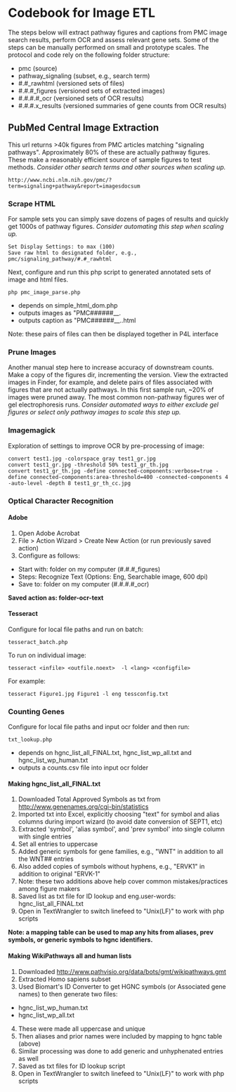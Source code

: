 # Codebook for Image ETL
The steps below will extract pathway figures and captions from PMC image search results, perform OCR and assess relevant gene sets. Some of the steps can be manually performed on small and prototype scales. The protocol and code rely on the following folder structure:

* pmc (source)
 * pathway_signaling (subset, e.g., search term)
  * #.#_rawhtml (versioned sets of files)
  * #.#.#_figures (versioned sets of extracted images)
  * #.#.#.#_ocr (versioned sets of OCR results)
  * #.#.#.x_results (versioned summaries of gene counts from OCR results)

## PubMed Central Image Extraction

This url returns >40k figures from PMC articles matching "signaling pathways". Approximately 80% of these are actually pathway figures. These make a reasonably efficient source of sample figures to test methods. *Consider other search terms and other sources when scaling up.*

```
http://www.ncbi.nlm.nih.gov/pmc/?term=signaling+pathway&report=imagesdocsum
```

### Scrape HTML
For sample sets you can simply save dozens of pages of results and quickly get 1000s of pathway figures. *Consider automating this step when scaling up.*

```
Set Display Settings: to max (100)
Save raw html to designated folder, e.g., pmc/signaling_pathway/#.#_rawhtml
```

Next, configure and run this php script to generated annotated sets of image and html files.

```
php pmc_image_parse.php
```

* depends on simple_html_dom.php
* outputs images as "PMC######__<filename>.<ext>
* outputs caption as "PMC######__<filename>.<ext>.html

Note: these pairs of files can then be displayed together in P4L interface

### Prune Images
Another manual step here to increase accuracy of downstream counts. Make a copy of the figures dir, incrementing the version. View the extracted images in Finder, for example, and delete pairs of files associated with figures that are not actually pathways. In this first sample run, ~20% of images were pruned away. The most common non-pathway figures wer of gel electrophoresis runs. *Consider automated ways to either exclude gel figures or select only pathway images to scale this step up.*

### Imagemagick
Exploration of settings to improve OCR by pre-processing of image:

```
convert test1.jpg -colorspace gray test1_gr.jpg
convert test1_gr.jpg -threshold 50% test1_gr_th.jpg 
convert test1_gr_th.jpg -define connected-components:verbose=true -define connected-components:area-threshold=400 -connected-components 4 -auto-level -depth 8 test1_gr_th_cc.jpg
```

### Optical Character Recognition

#### Adobe 

1. Open Adobe Acrobat
2. File > Action Wizard > Create New Action (or run previously saved action)
3. Configure as follows:
 * Start with: folder on my computer (#.#.#_figures)
 * Steps: Recognize Text (Options: Eng, Searchable image, 600 dpi)
 * Save to: folder on my computer (#.#.#.#_ocr)

**Saved action as: folder-ocr-text**

#### Tesseract 
Configure for local file paths and run on batch:
```
tesseract_batch.php
```

To run on individual image:
```
tesseract <infile> <outfile.noext>  -l <lang> <configfile>
```
For example:
```
tesseract Figure1.jpg Figure1 -l eng tessconfig.txt
```

### Counting Genes
Configure for local file paths and input ocr folder and then run:
```
txt_lookup.php
```

* depends on hgnc_list_all_FINAL.txt, hgnc_list_wp_all.txt and hgnc_list_wp_human.txt 
* outputs a counts.csv file into input ocr folder
	
	
#### Making hgnc_list_all_FINAL.txt
1. Downloaded Total Approved Symbols as txt from http://www.genenames.org/cgi-bin/statistics
2. Imported txt into Excel, explicitly choosing "text" for symbol and alias columns during import wizard (to avoid date conversion of SEPT1, etc)
3. Extracted 'symbol', 'alias symbol', and 'prev symbol' into single column with single entries
4. Set all entries to uppercase
5. Added generic symbols for gene families, e.g., "WNT" in addition to all the WNT## entries
6. Also added copies of symbols without hyphens, e.g., "ERVK1" in addition to original "ERVK-1"
7. Note: these two additions above help cover common mistakes/practices among figure makers
8. Saved list as txt file for ID lookup and eng.user-words: hgnc_list_all_FINAL.txt
9. Open in TextWrangler to switch linefeed to "Unix(LF)" to work with php scripts

**Note: a mapping table can be used to map any hits from aliases, prev symbols, or generic symbols to hgnc identifiers.**

#### Making WikiPathways all and human lists
1. Downloaded http://www.pathvisio.org/data/bots/gmt/wikipathways.gmt
2. Extracted Homo sapiens subset
3. Used Biomart's ID Converter to get HGNC symbols (or Associated gene names) to then generate two files:
  * hgnc_list_wp_human.txt
  * hgnc_list_wp_all.txt
4. These were made all uppercase and unique
5. Then aliases and prior names were included by mapping to hgnc table (above)
6. Similar processing was done to add generic and unhyphenated entries as well
7. Saved as txt files for ID lookup script
8. Open in TextWrangler to switch linefeed to "Unix(LF)" to work with php scripts
